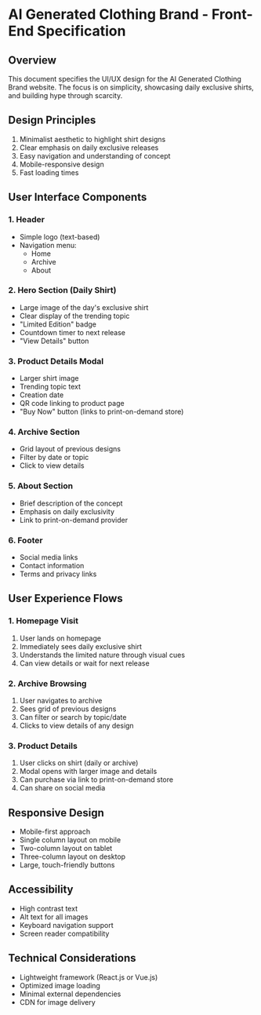# AI Generated Clothing Brand - Front-End Specification

## Overview
This document specifies the UI/UX design for the AI Generated Clothing Brand website. The focus is on simplicity, showcasing daily exclusive shirts, and building hype through scarcity.

## Design Principles
1. Minimalist aesthetic to highlight shirt designs
2. Clear emphasis on daily exclusive releases
3. Easy navigation and understanding of concept
4. Mobile-responsive design
5. Fast loading times

## User Interface Components

### 1. Header
- Simple logo (text-based)
- Navigation menu:
  - Home
  - Archive
  - About

### 2. Hero Section (Daily Shirt)
- Large image of the day's exclusive shirt
- Clear display of the trending topic
- "Limited Edition" badge
- Countdown timer to next release
- "View Details" button

### 3. Product Details Modal
- Larger shirt image
- Trending topic text
- Creation date
- QR code linking to product page
- "Buy Now" button (links to print-on-demand store)

### 4. Archive Section
- Grid layout of previous designs
- Filter by date or topic
- Click to view details

### 5. About Section
- Brief description of the concept
- Emphasis on daily exclusivity
- Link to print-on-demand provider

### 6. Footer
- Social media links
- Contact information
- Terms and privacy links

## User Experience Flows

### 1. Homepage Visit
1. User lands on homepage
2. Immediately sees daily exclusive shirt
3. Understands the limited nature through visual cues
4. Can view details or wait for next release

### 2. Archive Browsing
1. User navigates to archive
2. Sees grid of previous designs
3. Can filter or search by topic/date
4. Clicks to view details of any design

### 3. Product Details
1. User clicks on shirt (daily or archive)
2. Modal opens with larger image and details
3. Can purchase via link to print-on-demand store
4. Can share on social media

## Responsive Design
- Mobile-first approach
- Single column layout on mobile
- Two-column layout on tablet
- Three-column layout on desktop
- Large, touch-friendly buttons

## Accessibility
- High contrast text
- Alt text for all images
- Keyboard navigation support
- Screen reader compatibility

## Technical Considerations
- Lightweight framework (React.js or Vue.js)
- Optimized image loading
- Minimal external dependencies
- CDN for image delivery